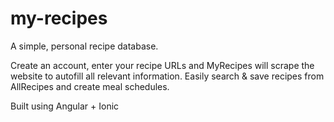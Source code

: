 # my-recipes

A simple, personal recipe database.

Create an account, enter your recipe URLs and MyRecipes will scrape the website to autofill all relevant information. Easily search & save recipes from AllRecipes and create meal schedules.

Built using Angular + Ionic
